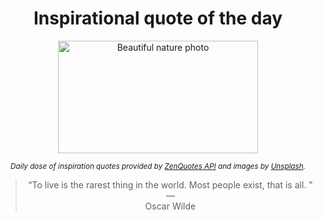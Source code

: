 
<div align="center">

# Inspirational quote of the day

<img src="./data/photo.jpeg" alt="Beautiful nature photo" width="320" height="180">

<sub><i>Daily dose of inspiration quotes provided by [ZenQuotes API](https://zenquotes.io/) and images by [Unsplash](https://unsplash.com/).</i></sub>


<blockquote>&ldquo;To live is the rarest thing in the world. Most people exist, that is all. &rdquo; &mdash; <footer>Oscar Wilde</footer></blockquote>

</div>
